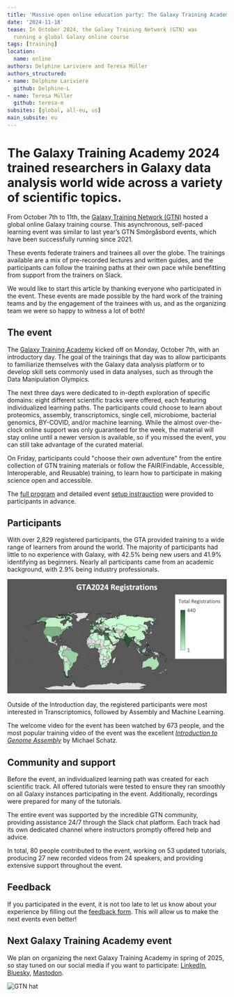 ```yaml
---
title: 'Massive open online education party: The Galaxy Training Academy'
date: '2024-11-18'
tease: In October 2024, the Galaxy Training Network (GTN) was
  running a global Galaxy online course
tags: [training]
location:
  name: online
authors: Delphine Lariviere and Teresa Müller
authors_structured:
- name: Delphine Lariviere
  github: Delphine-L
- name: Teresa Müller
  github: teresa-m
subsites: [global, all-eu, us]
main_subsite: eu
---
```


# The Galaxy Training Academy 2024 trained researchers in Galaxy data analysis world wide across a variety of scientific topics.


From October 7th to 11th, the [Galaxy Training Network (GTN)](https://training.galaxyproject.org/) hosted a global online Galaxy training course. This asynchronous, self-paced learning event was similar to last year’s GTN Smörgåsbord events, which have been successfully running since 2021.

These events federate trainers and trainees all over the globe. The trainings available are a mix of pre-recorded lectures and written guides, and the participants can follow the training paths at their own pace while benefitting from support from the trainers on Slack.

We would like to start this article by thanking everyone who participated in the event. These events are made possible by the hard work of the training teams and by the engagement of the trainees with us, and as the organizing team we were so happy to witness a lot of both! 


## The event 

The [Galaxy Training Academy](https://training.galaxyproject.org/training-material/events/galaxy-academy-2024.html) kicked off on Monday, October 7th, with an introductory day. The goal of the trainings that day was to allow participants to familiarize themselves with the Galaxy data analysis platform or to develop skill sets commonly used in data analyses, such as through the Data Manipulation Olympics.

The next three days were dedicated to in-depth exploration of specific domains: eight different scientific tracks were offered, each featuring individualized learning paths. The participants could choose to learn about proteomics, assembly, transcriptomics, single cell, microbiome, bacterial genomics, BY-COVID, and/or machine learning. While the almost over-the-clock online support was only guaranteed for the week, the material will stay online until a newer version is available, so if you missed the event, you can still take advantage of the curated material. 

On Friday, participants could "choose their own adventure" from the entire collection of GTN training materials or follow the FAIR(Findable, Accessible, Interoperable, and Reusable) training, to learn how to participate in making science open and accessible. 

The [full program](https://training.galaxyproject.org/training-material/events/galaxy-academy-2024.html#program) and detailed event [setup instrauction](https://training.galaxyproject.org/training-material/events/galaxy-academy-2024.html#setup) were provided to participants in advance.


## Participants

With over 2,829 registered participants, the GTA provided training to a wide range of learners from around the world. The majority of participants had little to no experience with Galaxy, with 42.5% being new users and 41.9% identifying as beginners. Nearly all participants came from an academic background, with 2.9% being industry professionals. 

![World map event registrations](./GTA_participant_registrations.jpeg)

Outside of the Introduction day, the registered participants were most interested in Transcriptomics, followed by Assembly and Machine Learning. 

The welcome video for the event has been watched by 673 people, and the most popular training video of the event was the excellent [*Introduction to Genome Assembly*](https://www.youtube.com/watch?v=9WZe7VGtr-k) by Michael Schatz.


## Community and support

Before the event, an individualized learning path was created for each scientific track. All offered tutorials were tested to ensure they ran smoothly on all Galaxy instances participating in the event. Additionally, recordings were prepared for many of the tutorials.

The entire event was supported by the incredible GTN community, providing assistance 24/7 through the Slack chat platform. Each track had its own dedicated channel where instructors promptly offered help and advice.

In total, 80 people contributed to the event, working on 53 updated tutorials, producing 27 new recorded videos from 24 speakers, and providing extensive support throughout the event.


## Feedback

If you participated in the event, it is not too late to let us know about your experience by filling out the [feedback form](https://forms.gle/QxJ611JYfm5Uqq998). This will allow us to make the next events even better!

## Next Galaxy Training Academy event

We plan on organizing the next Galaxy Training Academy in spring of 2025, so stay tuned on our social media if you want to participate: [LinkedIn](https://www.linkedin.com/groups/4907635/), [Bluesky](https://bsky.app/profile/galaxyproject.bsky.social), [Mastodon](https://mstdn.science/@galaxyproject).

![GTN hat](/assets/media/2021-02-14-GTN-hat.png)


